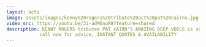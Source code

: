 ```yaml
---
layout: acts
image: assets/images/kenny%20rogers%20tribute%20act%20pat%20cairns.jpg
video_src: https://youtu.be/3i-adM6nuR8?feature=shared
description: KENNY ROGERS tributee PAT cAIRN’S AMAZING DEEP VOICE is so AUTHENTIC YOU’LL BELIEVE YOU ARE LISTENING TO THE REAL THING.After his appearance on Star’s in their Eye’s AS KENNY Rodgers. Pat has secured his place as the country’s leading Kenny  Rodgers tribute, sit back and relax as you are transported back to Nashville Tennessee.WITH A PROFESSIONAL LIGHTING RIG & STAGE BACKDROP THIS SHOW HAS BEEN PERFORMED ALL OVER SCOTLAND &EUROPE TO BOTH PRIVATE AND CORPORATE CLIENTS. <hr>
            call now for advice, INSTANT QUOTES & AVAILABILITY
---
```

